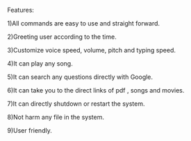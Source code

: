 Features:

1)All commands are easy to use and straight forward.

2)Greeting user according to the time.

3)Customize voice speed, volume, pitch and typing speed.

4)It can play any song.

5)It can search any questions directly with Google.

6)It can take you to the direct links of pdf , songs and movies.

7)It can directly shutdown or restart the system.

8)Not harm any file in the system.

9)User friendly.

